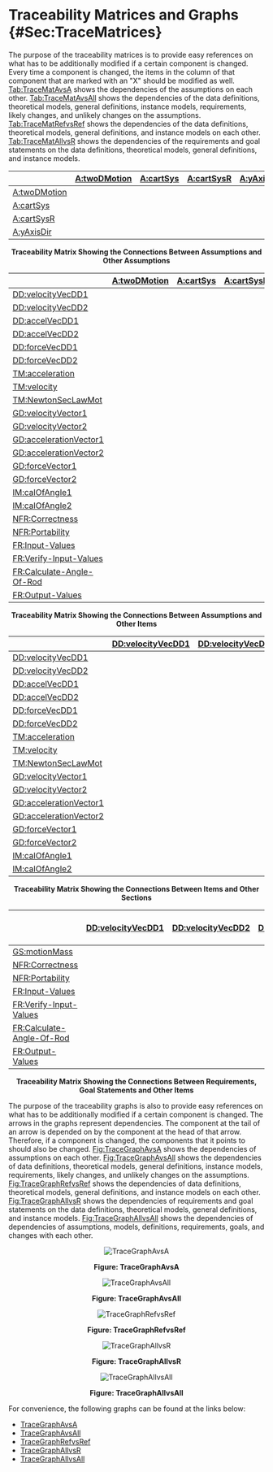 # Traceability Matrices and Graphs {#Sec:TraceMatrices}

The purpose of the traceability matrices is to provide easy references on what has to be additionally modified if a certain component is changed. Every time a component is changed, the items in the column of that component that are marked with an "X" should be modified as well. [Tab:TraceMatAvsA](./SecTraceMatrices.md#Table:TraceMatAvsA) shows the dependencies of the assumptions on each other. [Tab:TraceMatAvsAll](./SecTraceMatrices.md#Table:TraceMatAvsAll) shows the dependencies of the data definitions, theoretical models, general definitions, instance models, requirements, likely changes, and unlikely changes on the assumptions. [Tab:TraceMatRefvsRef](./SecTraceMatrices.md#Table:TraceMatRefvsRef) shows the dependencies of the data definitions, theoretical models, general definitions, and instance models on each other. [Tab:TraceMatAllvsR](./SecTraceMatrices.md#Table:TraceMatAllvsR) shows the dependencies of the requirements and goal statements on the data definitions, theoretical models, general definitions, and instance models.

<div id="Table:TraceMatAvsA"></div>

|                                          |[A:twoDMotion](./SecAssumps.md#twoDMotion)|[A:cartSys](./SecAssumps.md#cartSys)|[A:cartSysR](./SecAssumps.md#cartSysR)|[A:yAxisDir](./SecAssumps.md#yAxisDir)|
|:-----------------------------------------|:-----------------------------------------|:-----------------------------------|:-------------------------------------|:-------------------------------------|
|[A:twoDMotion](./SecAssumps.md#twoDMotion)|                                          |                                    |                                      |                                      |
|[A:cartSys](./SecAssumps.md#cartSys)      |                                          |                                    |                                      |                                      |
|[A:cartSysR](./SecAssumps.md#cartSysR)    |                                          |                                    |                                      |                                      |
|[A:yAxisDir](./SecAssumps.md#yAxisDir)    |                                          |                                    |                                      |                                      |

**<p align="center">Traceability Matrix Showing the Connections Between Assumptions and Other Assumptions</p>**

<div id="Table:TraceMatAvsAll"></div>

|                                                            |[A:twoDMotion](./SecAssumps.md#twoDMotion)|[A:cartSys](./SecAssumps.md#cartSys)|[A:cartSysR](./SecAssumps.md#cartSysR)|[A:yAxisDir](./SecAssumps.md#yAxisDir)|
|:-----------------------------------------------------------|:-----------------------------------------|:-----------------------------------|:-------------------------------------|:-------------------------------------|
|[DD:velocityVecDD1](./SecDDs.md#DD:velocityVecDD1)          |                                          |                                    |                                      |                                      |
|[DD:velocityVecDD2](./SecDDs.md#DD:velocityVecDD2)          |                                          |                                    |                                      |                                      |
|[DD:accelVecDD1](./SecDDs.md#DD:accelVecDD1)                |                                          |                                    |                                      |                                      |
|[DD:accelVecDD2](./SecDDs.md#DD:accelVecDD2)                |                                          |                                    |                                      |                                      |
|[DD:forceVecDD1](./SecDDs.md#DD:forceVecDD1)                |                                          |                                    |                                      |                                      |
|[DD:forceVecDD2](./SecDDs.md#DD:forceVecDD2)                |                                          |                                    |                                      |                                      |
|[TM:acceleration](./SecTMs.md#TM:acceleration)              |                                          |                                    |                                      |                                      |
|[TM:velocity](./SecTMs.md#TM:velocity)                      |                                          |                                    |                                      |                                      |
|[TM:NewtonSecLawMot](./SecTMs.md#TM:NewtonSecLawMot)        |                                          |                                    |                                      |                                      |
|[GD:velocityVector1](./SecGDs.md#GD:velocityVector1)        |                                          |                                    |                                      |                                      |
|[GD:velocityVector2](./SecGDs.md#GD:velocityVector2)        |                                          |                                    |                                      |                                      |
|[GD:accelerationVector1](./SecGDs.md#GD:accelerationVector1)|                                          |                                    |                                      |                                      |
|[GD:accelerationVector2](./SecGDs.md#GD:accelerationVector2)|                                          |                                    |                                      |                                      |
|[GD:forceVector1](./SecGDs.md#GD:forceVector1)              |                                          |                                    |                                      |                                      |
|[GD:forceVector2](./SecGDs.md#GD:forceVector2)              |                                          |                                    |                                      |                                      |
|[IM:calOfAngle1](./SecIMs.md#IM:calOfAngle1)                |                                          |                                    |                                      |                                      |
|[IM:calOfAngle2](./SecIMs.md#IM:calOfAngle2)                |                                          |                                    |                                      |                                      |
|[NFR:Correctness](./SecNFRs.md#correct)                     |                                          |                                    |                                      |                                      |
|[NFR:Portability](./SecNFRs.md#portable)                    |                                          |                                    |                                      |                                      |
|[FR:Input-Values](./SecFRs.md#inputValues)                  |                                          |                                    |                                      |                                      |
|[FR:Verify-Input-Values](./SecFRs.md#verifyInptVals)        |                                          |                                    |                                      |                                      |
|[FR:Calculate-Angle-Of-Rod](./SecFRs.md#calcAng)            |                                          |                                    |                                      |                                      |
|[FR:Output-Values](./SecFRs.md#outputValues)                |                                          |                                    |                                      |                                      |

**<p align="center">Traceability Matrix Showing the Connections Between Assumptions and Other Items</p>**

<div id="Table:TraceMatRefvsRef"></div>

|                                                            |[DD:velocityVecDD1](./SecDDs.md#DD:velocityVecDD1)|[DD:velocityVecDD2](./SecDDs.md#DD:velocityVecDD2)|[DD:accelVecDD1](./SecDDs.md#DD:accelVecDD1)|[DD:accelVecDD2](./SecDDs.md#DD:accelVecDD2)|[DD:forceVecDD1](./SecDDs.md#DD:forceVecDD1)|[DD:forceVecDD2](./SecDDs.md#DD:forceVecDD2)|[TM:acceleration](./SecTMs.md#TM:acceleration)|[TM:velocity](./SecTMs.md#TM:velocity)|[TM:NewtonSecLawMot](./SecTMs.md#TM:NewtonSecLawMot)|[GD:velocityVector1](./SecGDs.md#GD:velocityVector1)|[GD:velocityVector2](./SecGDs.md#GD:velocityVector2)|[GD:accelerationVector1](./SecGDs.md#GD:accelerationVector1)|[GD:accelerationVector2](./SecGDs.md#GD:accelerationVector2)|[GD:forceVector1](./SecGDs.md#GD:forceVector1)|[GD:forceVector2](./SecGDs.md#GD:forceVector2)|[IM:calOfAngle1](./SecIMs.md#IM:calOfAngle1)|[IM:calOfAngle2](./SecIMs.md#IM:calOfAngle2)|
|:-----------------------------------------------------------|:-------------------------------------------------|:-------------------------------------------------|:-------------------------------------------|:-------------------------------------------|:-------------------------------------------|:-------------------------------------------|:---------------------------------------------|:-------------------------------------|:---------------------------------------------------|:---------------------------------------------------|:---------------------------------------------------|:-----------------------------------------------------------|:-----------------------------------------------------------|:---------------------------------------------|:---------------------------------------------|:-------------------------------------------|:-------------------------------------------|
|[DD:velocityVecDD1](./SecDDs.md#DD:velocityVecDD1)          |                                                  |                                                  |                                            |                                            |                                            |                                            |                                              |                                      |                                                    |                                                    |                                                    |                                                            |                                                            |                                              |                                              |                                            |                                            |
|[DD:velocityVecDD2](./SecDDs.md#DD:velocityVecDD2)          |                                                  |                                                  |                                            |                                            |                                            |                                            |                                              |                                      |                                                    |                                                    |                                                    |                                                            |                                                            |                                              |                                              |                                            |                                            |
|[DD:accelVecDD1](./SecDDs.md#DD:accelVecDD1)                |                                                  |                                                  |                                            |                                            |                                            |                                            |                                              |                                      |                                                    |                                                    |                                                    |                                                            |                                                            |                                              |                                              |                                            |                                            |
|[DD:accelVecDD2](./SecDDs.md#DD:accelVecDD2)                |                                                  |                                                  |                                            |                                            |                                            |                                            |                                              |                                      |                                                    |                                                    |                                                    |                                                            |                                                            |                                              |                                              |                                            |                                            |
|[DD:forceVecDD1](./SecDDs.md#DD:forceVecDD1)                |                                                  |                                                  |                                            |                                            |                                            |                                            |                                              |                                      |                                                    |                                                    |                                                    |                                                            |                                                            |                                              |                                              |                                            |                                            |
|[DD:forceVecDD2](./SecDDs.md#DD:forceVecDD2)                |                                                  |                                                  |                                            |                                            |                                            |                                            |                                              |                                      |                                                    |                                                    |                                                    |                                                            |                                                            |                                              |                                              |                                            |                                            |
|[TM:acceleration](./SecTMs.md#TM:acceleration)              |                                                  |                                                  |                                            |                                            |                                            |                                            |                                              |                                      |                                                    |                                                    |                                                    |                                                            |                                                            |                                              |                                              |                                            |                                            |
|[TM:velocity](./SecTMs.md#TM:velocity)                      |                                                  |                                                  |                                            |                                            |                                            |                                            |                                              |                                      |                                                    |                                                    |                                                    |                                                            |                                                            |                                              |                                              |                                            |                                            |
|[TM:NewtonSecLawMot](./SecTMs.md#TM:NewtonSecLawMot)        |                                                  |                                                  |                                            |                                            |                                            |                                            |                                              |                                      |                                                    |                                                    |                                                    |                                                            |                                                            |                                              |                                              |                                            |                                            |
|[GD:velocityVector1](./SecGDs.md#GD:velocityVector1)        |                                                  |                                                  |                                            |                                            |                                            |                                            |                                              |                                      |                                                    |                                                    |                                                    |                                                            |                                                            |                                              |                                              |                                            |                                            |
|[GD:velocityVector2](./SecGDs.md#GD:velocityVector2)        |                                                  |                                                  |                                            |                                            |                                            |                                            |                                              |                                      |                                                    |                                                    |                                                    |                                                            |                                                            |                                              |                                              |                                            |                                            |
|[GD:accelerationVector1](./SecGDs.md#GD:accelerationVector1)|                                                  |                                                  |                                            |                                            |                                            |                                            |                                              |                                      |                                                    |                                                    |                                                    |                                                            |                                                            |                                              |                                              |                                            |                                            |
|[GD:accelerationVector2](./SecGDs.md#GD:accelerationVector2)|                                                  |                                                  |                                            |                                            |                                            |                                            |                                              |                                      |                                                    |                                                    |                                                    |                                                            |                                                            |                                              |                                              |                                            |                                            |
|[GD:forceVector1](./SecGDs.md#GD:forceVector1)              |                                                  |                                                  |                                            |                                            |                                            |                                            |                                              |                                      |                                                    |                                                    |                                                    |                                                            |                                                            |                                              |                                              |                                            |                                            |
|[GD:forceVector2](./SecGDs.md#GD:forceVector2)              |                                                  |                                                  |                                            |                                            |                                            |                                            |                                              |                                      |                                                    |                                                    |                                                    |                                                            |                                                            |                                              |                                              |                                            |                                            |
|[IM:calOfAngle1](./SecIMs.md#IM:calOfAngle1)                |                                                  |                                                  |                                            |                                            |                                            |                                            |                                              |                                      |                                                    |                                                    |                                                    |                                                            |                                                            |                                              |                                              |                                            |X                                           |
|[IM:calOfAngle2](./SecIMs.md#IM:calOfAngle2)                |                                                  |                                                  |                                            |                                            |                                            |                                            |                                              |                                      |                                                    |                                                    |                                                    |X                                                           |X                                                           |X                                             |X                                             |X                                           |X                                           |

**<p align="center">Traceability Matrix Showing the Connections Between Items and Other Sections</p>**

<div id="Table:TraceMatAllvsR"></div>

|                                                    |[DD:velocityVecDD1](./SecDDs.md#DD:velocityVecDD1)|[DD:velocityVecDD2](./SecDDs.md#DD:velocityVecDD2)|[DD:accelVecDD1](./SecDDs.md#DD:accelVecDD1)|[DD:accelVecDD2](./SecDDs.md#DD:accelVecDD2)|[DD:forceVecDD1](./SecDDs.md#DD:forceVecDD1)|[DD:forceVecDD2](./SecDDs.md#DD:forceVecDD2)|[TM:acceleration](./SecTMs.md#TM:acceleration)|[TM:velocity](./SecTMs.md#TM:velocity)|[TM:NewtonSecLawMot](./SecTMs.md#TM:NewtonSecLawMot)|[GD:velocityVector1](./SecGDs.md#GD:velocityVector1)|[GD:velocityVector2](./SecGDs.md#GD:velocityVector2)|[GD:accelerationVector1](./SecGDs.md#GD:accelerationVector1)|[GD:accelerationVector2](./SecGDs.md#GD:accelerationVector2)|[GD:forceVector1](./SecGDs.md#GD:forceVector1)|[GD:forceVector2](./SecGDs.md#GD:forceVector2)|[IM:calOfAngle1](./SecIMs.md#IM:calOfAngle1)|[IM:calOfAngle2](./SecIMs.md#IM:calOfAngle2)|[NFR:Correctness](./SecNFRs.md#correct)|[NFR:Portability](./SecNFRs.md#portable)|[FR:Input-Values](./SecFRs.md#inputValues)|[FR:Verify-Input-Values](./SecFRs.md#verifyInptVals)|[FR:Calculate-Angle-Of-Rod](./SecFRs.md#calcAng)|[FR:Output-Values](./SecFRs.md#outputValues)|
|:---------------------------------------------------|:-------------------------------------------------|:-------------------------------------------------|:-------------------------------------------|:-------------------------------------------|:-------------------------------------------|:-------------------------------------------|:---------------------------------------------|:-------------------------------------|:---------------------------------------------------|:---------------------------------------------------|:---------------------------------------------------|:-----------------------------------------------------------|:-----------------------------------------------------------|:---------------------------------------------|:---------------------------------------------|:-------------------------------------------|:-------------------------------------------|:--------------------------------------|:---------------------------------------|:-----------------------------------------|:---------------------------------------------------|:-----------------------------------------------|:-------------------------------------------|
|[GS:motionMass](./SecGoalStmt.md#motionMass)        |                                                  |                                                  |                                            |                                            |                                            |                                            |                                              |                                      |                                                    |                                                    |                                                    |                                                            |                                                            |                                              |                                              |                                            |                                            |                                       |                                        |                                          |                                                    |                                                |                                            |
|[NFR:Correctness](./SecNFRs.md#correct)             |                                                  |                                                  |                                            |                                            |                                            |                                            |                                              |                                      |                                                    |                                                    |                                                    |                                                            |                                                            |                                              |                                              |                                            |                                            |                                       |                                        |                                          |                                                    |                                                |                                            |
|[NFR:Portability](./SecNFRs.md#portable)            |                                                  |                                                  |                                            |                                            |                                            |                                            |                                              |                                      |                                                    |                                                    |                                                    |                                                            |                                                            |                                              |                                              |                                            |                                            |                                       |                                        |                                          |                                                    |                                                |                                            |
|[FR:Input-Values](./SecFRs.md#inputValues)          |                                                  |                                                  |                                            |                                            |                                            |                                            |                                              |                                      |                                                    |                                                    |                                                    |                                                            |                                                            |                                              |                                              |                                            |                                            |                                       |                                        |                                          |                                                    |                                                |                                            |
|[FR:Verify-Input-Values](./SecFRs.md#verifyInptVals)|                                                  |                                                  |                                            |                                            |                                            |                                            |                                              |                                      |                                                    |                                                    |                                                    |                                                            |                                                            |                                              |                                              |                                            |                                            |                                       |                                        |                                          |                                                    |                                                |                                            |
|[FR:Calculate-Angle-Of-Rod](./SecFRs.md#calcAng)    |                                                  |                                                  |                                            |                                            |                                            |                                            |                                              |                                      |                                                    |                                                    |                                                    |                                                            |                                                            |                                              |                                              |X                                           |X                                           |                                       |                                        |                                          |                                                    |                                                |                                            |
|[FR:Output-Values](./SecFRs.md#outputValues)        |                                                  |                                                  |                                            |                                            |                                            |                                            |                                              |                                      |                                                    |                                                    |                                                    |                                                            |                                                            |                                              |                                              |X                                           |X                                           |                                       |                                        |                                          |                                                    |                                                |                                            |

**<p align="center">Traceability Matrix Showing the Connections Between Requirements, Goal Statements and Other Items</p>**

The purpose of the traceability graphs is also to provide easy references on what has to be additionally modified if a certain component is changed. The arrows in the graphs represent dependencies. The component at the tail of an arrow is depended on by the component at the head of that arrow. Therefore, if a component is changed, the components that it points to should also be changed. [Fig:TraceGraphAvsA](./SecTraceMatrices.md#Figure:TraceGraphAvsA) shows the dependencies of assumptions on each other. [Fig:TraceGraphAvsAll](./SecTraceMatrices.md#Figure:TraceGraphAvsAll) shows the dependencies of data definitions, theoretical models, general definitions, instance models, requirements, likely changes, and unlikely changes on the assumptions. [Fig:TraceGraphRefvsRef](./SecTraceMatrices.md#Figure:TraceGraphRefvsRef) shows the dependencies of data definitions, theoretical models, general definitions, and instance models on each other. [Fig:TraceGraphAllvsR](./SecTraceMatrices.md#Figure:TraceGraphAllvsR) shows the dependencies of requirements and goal statements on the data definitions, theoretical models, general definitions, and instance models. [Fig:TraceGraphAllvsAll](./SecTraceMatrices.md#Figure:TraceGraphAllvsAll) shows the dependencies of dependencies of assumptions, models, definitions, requirements, goals, and changes with each other.

<div id="Figure:TraceGraphAvsA" align="center" >

![TraceGraphAvsA](./assets/avsa.svg)

**Figure: TraceGraphAvsA**

</div>

<div id="Figure:TraceGraphAvsAll" align="center" >

![TraceGraphAvsAll](./assets/avsall.svg)

**Figure: TraceGraphAvsAll**

</div>

<div id="Figure:TraceGraphRefvsRef" align="center" >

![TraceGraphRefvsRef](./assets/refvsref.svg)

**Figure: TraceGraphRefvsRef**

</div>

<div id="Figure:TraceGraphAllvsR" align="center" >

![TraceGraphAllvsR](./assets/allvsr.svg)

**Figure: TraceGraphAllvsR**

</div>

<div id="Figure:TraceGraphAllvsAll" align="center" >

![TraceGraphAllvsAll](./assets/allvsall.svg)

**Figure: TraceGraphAllvsAll**

</div>

For convenience, the following graphs can be found at the links below:

- [TraceGraphAvsA](../../../../traceygraphs/dblpend/avsa.svg)
- [TraceGraphAvsAll](../../../../traceygraphs/dblpend/avsall.svg)
- [TraceGraphRefvsRef](../../../../traceygraphs/dblpend/refvsref.svg)
- [TraceGraphAllvsR](../../../../traceygraphs/dblpend/allvsr.svg)
- [TraceGraphAllvsAll](../../../../traceygraphs/dblpend/allvsall.svg)
